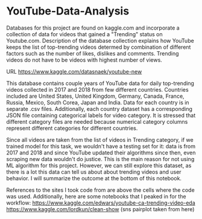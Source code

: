 # YouTube-Data-Analysis  
Databases for this project are found on kaggle.com and incorporate a collection of data for videos that gained a "Trending" status on Youtube.com. Description of the database collection explains how YouTube keeps the list of top-trending videos determed by combination of different factors such as the number of likes, dislikes and comments. Trending videos do not have to be videos with highest number of views.

URL https://www.kaggle.com/datasnaek/youtube-new

This database contains couple years of YouTube data for daily top-trending videos collected in 2017 and 2018 from few different countries. Countries included are United States, United Kingdom, Germany, Canada, France, Russia, Mexico, South Corea, Japan and India. Data for each country is in separate .csv files. Additionally, each country dataset has a corresponding JSON file containing categorical labels for video category. It is stressed that different category files are needed because numerical category columns represent different categories for different countries.

Since all videos are taken from the list of videos in Trending category, if we trained model for this task, we wouldn't have a testing set for it: data is from 2017 and 2018 and since YouTube updated their algorithms since then, even scraping new data wouldn't do justice. This is the main reason for not using ML algorithm for this project. However, we can still explore this dataset, as there is a lot this data can tell us about about trending videos and user behavior. I will summarize the outcome at the bottom of this notebook.

References to the sites I took code from are above the cells where the code was used. Additionally, here are some notebooks that I peaked in for the workflow:
https://www.kaggle.com/edwars/youtube-ca-trending-video-eda
https://www.kaggle.com/lordkun/clean-show (sns pairplot taken from here)
